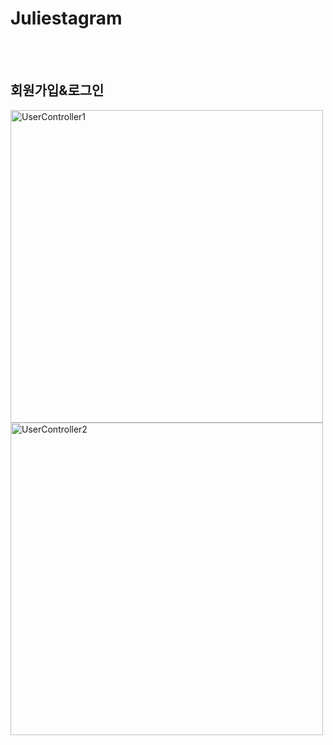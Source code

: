 <h1>Juliestagram</h1>
<br>
<br>


<h2>회원가입&로그인</h2>
<img src="https://user-images.githubusercontent.com/62527384/139563479-eafdf994-f1b7-47ca-b99a-3e86e4dfc6a1.gif" alt="UserController1" width="500">
<img src="https://user-images.githubusercontent.com/62527384/139563510-ba511dc1-4c11-40ac-8373-20994dc47a18.gif" alt="UserController2" width="500">
